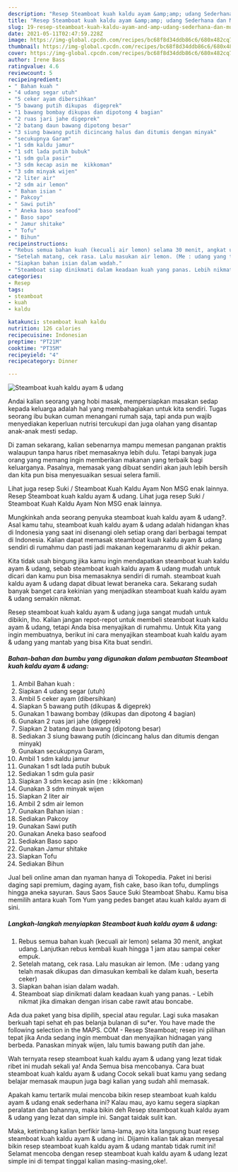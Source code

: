 ```yaml
---
description: "Resep Steamboat kuah kaldu ayam &amp;amp; udang Sederhana dan Mudah Dibuat"
title: "Resep Steamboat kuah kaldu ayam &amp;amp; udang Sederhana dan Mudah Dibuat"
slug: 19-resep-steamboat-kuah-kaldu-ayam-and-amp-udang-sederhana-dan-mudah-dibuat
date: 2021-05-11T02:47:59.228Z
image: https://img-global.cpcdn.com/recipes/bc68f8d34ddb86c6/680x482cq70/steamboat-kuah-kaldu-ayam-udang-foto-resep-utama.jpg
thumbnail: https://img-global.cpcdn.com/recipes/bc68f8d34ddb86c6/680x482cq70/steamboat-kuah-kaldu-ayam-udang-foto-resep-utama.jpg
cover: https://img-global.cpcdn.com/recipes/bc68f8d34ddb86c6/680x482cq70/steamboat-kuah-kaldu-ayam-udang-foto-resep-utama.jpg
author: Irene Bass
ratingvalue: 4.6
reviewcount: 5
recipeingredient:
- " Bahan kuah "
- "4 udang segar utuh"
- "5 ceker ayam dibersihkan"
- "5 bawang putih dikupas  digeprek"
- "1 bawang bombay dikupas dan dipotong 4 bagian"
- "2 ruas jari jahe digeprek"
- "2 batang daun bawang dipotong besar"
- "3 siung bawang putih dicincang halus dan ditumis dengan minyak"
- "secukupnya Garam"
- "1 sdm kaldu jamur"
- "1 sdt lada putih bubuk"
- "1 sdm gula pasir"
- "3 sdm kecap asin me  kikkoman"
- "3 sdm minyak wijen"
- "2 liter air"
- "2 sdm air lemon"
- " Bahan isian "
- " Pakcoy"
- " Sawi putih"
- " Aneka baso seafood"
- " Baso sapo"
- " Jamur shitake"
- " Tofu"
- " Bihun"
recipeinstructions:
- "Rebus semua bahan kuah (kecuali air lemon) selama 30 menit, angkat udang. Lanjutkan rebus kembali kuah hingga 1 jam atau sampai ceker empuk."
- "Setelah matang, cek rasa. Lalu masukan air lemon. (Me : udang yang telah masak dikupas dan dimasukan kembali ke dalam kuah, beserta ceker)"
- "Siapkan bahan isian dalam wadah."
- "Steamboat siap dinikmati dalam keadaan kuah yang panas. Lebih nikmat jika dimakan dengan irisan cabe rawit atau boncabe."
categories:
- Resep
tags:
- steamboat
- kuah
- kaldu

katakunci: steamboat kuah kaldu 
nutrition: 126 calories
recipecuisine: Indonesian
preptime: "PT21M"
cooktime: "PT35M"
recipeyield: "4"
recipecategory: Dinner

---
```



![Steamboat kuah kaldu ayam &amp; udang](https://img-global.cpcdn.com/recipes/bc68f8d34ddb86c6/680x482cq70/steamboat-kuah-kaldu-ayam-udang-foto-resep-utama.jpg)

Andai kalian seorang yang hobi masak, mempersiapkan masakan sedap kepada keluarga adalah hal yang membahagiakan untuk kita sendiri. Tugas seorang ibu bukan cuman menangani rumah saja, tapi anda pun wajib menyediakan keperluan nutrisi tercukupi dan juga olahan yang disantap anak-anak mesti sedap.

Di zaman  sekarang, kalian sebenarnya mampu memesan panganan praktis walaupun tanpa harus ribet memasaknya lebih dulu. Tetapi banyak juga orang yang memang ingin memberikan makanan yang terbaik bagi keluarganya. Pasalnya, memasak yang dibuat sendiri akan jauh lebih bersih dan kita pun bisa menyesuaikan sesuai selera famili. 

Lihat juga resep Suki / Steamboat Kuah Kaldu Ayam Non MSG enak lainnya. Resep Steamboat kuah kaldu ayam &amp; udang. Lihat juga resep Suki / Steamboat Kuah Kaldu Ayam Non MSG enak lainnya.

Mungkinkah anda seorang penyuka steamboat kuah kaldu ayam &amp; udang?. Asal kamu tahu, steamboat kuah kaldu ayam &amp; udang adalah hidangan khas di Indonesia yang saat ini disenangi oleh setiap orang dari berbagai tempat di Indonesia. Kalian dapat memasak steamboat kuah kaldu ayam &amp; udang sendiri di rumahmu dan pasti jadi makanan kegemaranmu di akhir pekan.

Kita tidak usah bingung jika kamu ingin mendapatkan steamboat kuah kaldu ayam &amp; udang, sebab steamboat kuah kaldu ayam &amp; udang mudah untuk dicari dan kamu pun bisa memasaknya sendiri di rumah. steamboat kuah kaldu ayam &amp; udang dapat dibuat lewat beraneka cara. Sekarang sudah banyak banget cara kekinian yang menjadikan steamboat kuah kaldu ayam &amp; udang semakin nikmat.

Resep steamboat kuah kaldu ayam &amp; udang juga sangat mudah untuk dibikin, lho. Kalian jangan repot-repot untuk membeli steamboat kuah kaldu ayam &amp; udang, tetapi Anda bisa menyajikan di rumahmu. Untuk Kita yang ingin membuatnya, berikut ini cara menyajikan steamboat kuah kaldu ayam &amp; udang yang mantab yang bisa Kita buat sendiri.

<!--inarticleads1-->

##### Bahan-bahan dan bumbu yang digunakan dalam pembuatan Steamboat kuah kaldu ayam &amp; udang:

1. Ambil  Bahan kuah :
1. Siapkan 4 udang segar (utuh)
1. Ambil 5 ceker ayam (dibersihkan)
1. Siapkan 5 bawang putih (dikupas &amp; digeprek)
1. Gunakan 1 bawang bombay (dikupas dan dipotong 4 bagian)
1. Gunakan 2 ruas jari jahe (digeprek)
1. Siapkan 2 batang daun bawang (dipotong besar)
1. Sediakan 3 siung bawang putih (dicincang halus dan ditumis dengan minyak)
1. Gunakan secukupnya Garam,
1. Ambil 1 sdm kaldu jamur
1. Gunakan 1 sdt lada putih bubuk
1. Sediakan 1 sdm gula pasir
1. Siapkan 3 sdm kecap asin (me : kikkoman)
1. Gunakan 3 sdm minyak wijen
1. Siapkan 2 liter air
1. Ambil 2 sdm air lemon
1. Gunakan  Bahan isian :
1. Sediakan  Pakcoy
1. Gunakan  Sawi putih
1. Gunakan  Aneka baso seafood
1. Sediakan  Baso sapo
1. Gunakan  Jamur shitake
1. Siapkan  Tofu
1. Sediakan  Bihun


Jual beli online aman dan nyaman hanya di Tokopedia. Paket ini berisi daging sapi premium, daging ayam, fish cake, baso ikan tofu, dumplings hingga aneka sayuran. Saus Saos Sauce Suki Steamboat Shabu. Kamu bisa memilih antara kuah Tom Yum yang pedes banget atau kuah kaldu ayam di sini. 

<!--inarticleads2-->

##### Langkah-langkah menyiapkan Steamboat kuah kaldu ayam &amp; udang:

1. Rebus semua bahan kuah (kecuali air lemon) selama 30 menit, angkat udang. Lanjutkan rebus kembali kuah hingga 1 jam atau sampai ceker empuk.
1. Setelah matang, cek rasa. Lalu masukan air lemon. (Me : udang yang telah masak dikupas dan dimasukan kembali ke dalam kuah, beserta ceker)
1. Siapkan bahan isian dalam wadah.
1. Steamboat siap dinikmati dalam keadaan kuah yang panas. - Lebih nikmat jika dimakan dengan irisan cabe rawit atau boncabe.


Ada dua paket yang bisa dipilih, special atau regular. Lagi suka masakan berkuah tapi sehat eh pas belanja bulanan di su*er. You have made the following selection in the MAPS. COM - Resep Steamboat; resep ini pilihan tepat jika Anda sedang ingin membuat dan menyajikan hidnagan yang berbeda. Panaskan minyak wijen, lalu tumis bawang putih dan jahe. 

Wah ternyata resep steamboat kuah kaldu ayam &amp; udang yang lezat tidak ribet ini mudah sekali ya! Anda Semua bisa mencobanya. Cara buat steamboat kuah kaldu ayam &amp; udang Cocok sekali buat kamu yang sedang belajar memasak maupun juga bagi kalian yang sudah ahli memasak.

Apakah kamu tertarik mulai mencoba bikin resep steamboat kuah kaldu ayam &amp; udang enak sederhana ini? Kalau mau, ayo kamu segera siapkan peralatan dan bahannya, maka bikin deh Resep steamboat kuah kaldu ayam &amp; udang yang lezat dan simple ini. Sangat taidak sulit kan. 

Maka, ketimbang kalian berfikir lama-lama, ayo kita langsung buat resep steamboat kuah kaldu ayam &amp; udang ini. Dijamin kalian tak akan menyesal bikin resep steamboat kuah kaldu ayam &amp; udang mantab tidak rumit ini! Selamat mencoba dengan resep steamboat kuah kaldu ayam &amp; udang lezat simple ini di tempat tinggal kalian masing-masing,oke!.

